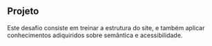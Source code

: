 ## Projeto
Este desafio consiste em treinar a estrutura do site, e também aplicar conhecimentos adiquiridos sobre semântica e acessibilidade.



